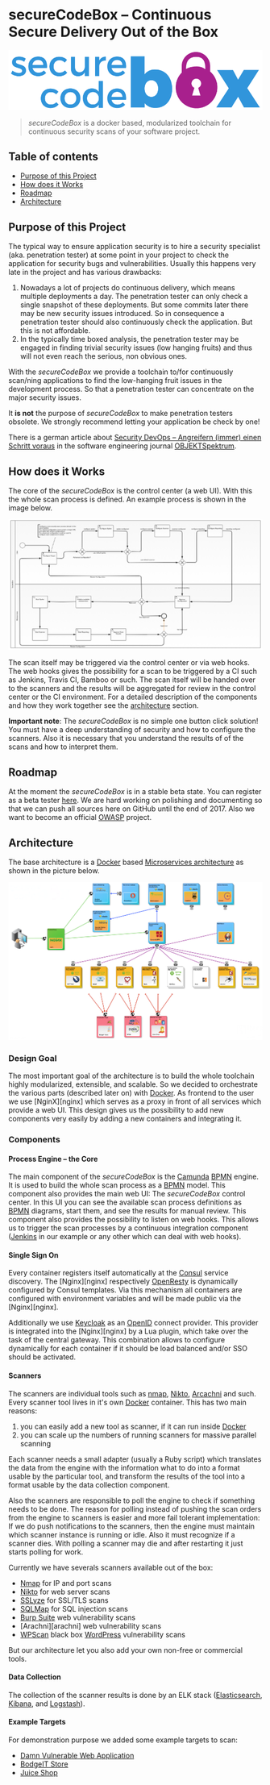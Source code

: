 # secureCodeBox – Continuous Secure Delivery Out of the Box

![secureCodeBox](img/logo.png "secureCodeBox")

> _secureCodeBox_ is a docker based, modularized toolchain for continuous security scans of your software project.

## Table of contents

<!-- toc -->
- [Purpose of this Project](#purpose-of-this-project)
- [How does it Works](#how-does-it-works)
- [Roadmap](#roadmap)
- [Architecture](#architecture)
<!-- tocstop -->

## Purpose of this Project

The typical way to ensure application security is to hire a security specialist (aka. penetration tester) at some point in your project to check the application for security bugs and vulnerabilities. Usually this happens very late in the project and has various drawbacks:

1. Nowadays a lot of projects do continuous delivery, which means multiple deployments a day. The penetration tester can only check a single snapshot of these deployments. But some commits later there may be new security issues introduced. So in consequence a penetration tester should also continuously check the application. But this is not affordable.
2. In the typically time boxed analysis, the penetration tester may be engaged in finding trivial security issues (low hanging fruits) and thus will not even reach the serious, non obvious ones.

With the _secureCodeBox_ we provide a toolchain to/for continuously scan/ning applications to find the low-hanging fruit issues in the development process. So that a penetration tester can concentrate on the major security issues.

It **is not** the purpose of *secureCodeBox* to make penetration testers obsolete. We strongly recommend letting your application be check by one!

There is a german article about [Security DevOps – Angreifern (immer) einen Schritt voraus][secdevops-objspec] in the software engineering journal [OBJEKTSpektrum][objspec].

## How does it Works

The core of the _secureCodeBox_ is the control center (a web UI). With this the whole scan process is defined. An example process is shown in the image below.

![An example scan process.](img/scan_process.png "An example scan process.")

The scan itself may be triggered via the control center or via web hooks. The web hooks gives the possibility for a scan to be triggered by a CI such as Jenkins, Travis CI, Bamboo or such. The scan itself will be handed over to the scanners and the results will be aggregated for review in the control center or the CI environment. For a detailed description of the components and how they work together see the [architecture](#architecture) section.

**Important note**: The _secureCodeBox_ is no simple one button click solution! You must have a deep understanding of security and how to configure the scanners. Also it is necessary that you understand the results of of the scans and how to interpret them.

## Roadmap

At the moment the _secureCodeBox_ is in a stable beta state. You can register as a beta tester [here][beta-testers]. We are hard working on polishing and documenting so that we can push all sources here on GitHub until the end of 2017. Also we want to become an official [OWASP][owasp] project.

## Architecture

The base architecture is a [Docker][docker] based [Microservices architecture][microservices] as shown in the picture below.

![Overview of the architecture.](img/architecture_overview.png "Overview of the architecture.")

### Design Goal

The most important goal of the architecture is to build the whole toolchain highly modularized, extensible, and scalable. So we decided to orchestrate the various parts (described later on) with [Docker][docker]. As frontend to the user we use [NginX][nginx] which serves as a proxy in front of all services which provide a web UI. This design gives us the possibility to add new components very easily by adding a new containers and integrating it.

### Components

#### Process Engine – the Core

The main component of the _secureCodeBox_ is the [Camunda][camunda] [BPMN][bpmn] engine. It is used to build the whole scan process as a [BPMN][bpmn] model. This component also provides the main web UI: The _secureCodeBox_ control center. In this UI you can see the available scan process definitions as [BPMN][bpmn] diagrams, start them, and see the results for manual review. This component also provides the possibility to listen on web hooks. This allows us to trigger the scan processes by a continuous integration component ([Jenkins][jenkins] in our example or any other which can deal with web hooks).

#### Single Sign On

Every container registers itself automatically at the [Consul][consul] service discovery. The [Nginx][nginx] respectively [OpenResty][resty] is dynamically configured by Consul templates. Via this mechanism all containers are configured with environment variables and will be made public via the [Nginx][nginx].

Additionally we use [Keycloak][keycloak] as an [OpenID][openid] connect provider. This provider is integrated into the [Nginx][nginx] by a Lua plugin, which take over the task of the central gateway. This combination allows to configure dynamically for each container if it should be load balanced and/or SSO should be activated.

#### Scanners

The scanners are individual tools such as [nmap][nmap], [Nikto][nikto], [Arcachni][arcachni] and such. Every scanner tool lives in it's own [Docker][docker] container. This has two main reasons:

1. you can easily add a new tool as scanner, if it can run inside [Docker][docker]
1. you can scale up the numbers of running scanners for massive parallel scanning

Each scanner needs a small adapter (usually a Ruby script) which translates the data from the engine with the information what to do into a format usable by the particular tool, and transform the results of the tool into a format usable by the data collection component.

Also the scanners are responsible to poll the engine to check if something needs to be done. The reason for polling instead of pushing the scan orders from the engine to scanners is easier and more fail tolerant implementation: If we do push notifications to the scanners, then the engine must maintain which scanner instance is running or idle. Also it must recognize if a scanner dies. With polling a scanner may die and after restarting it just starts polling for work.

Currently we have severals scanners available out of the box:

- [Nmap][nmap] for IP and port scans
- [Nikto][nikto] for web server scans
- [SSLyze][sslyze] for SSL/TLS scans
- [SQLMap][sqlmap] for SQL injection scans
- [Burp Suite][burp] web vulnerability scans
- [Arachni][arachni] web vulnerability scans
- [WPScan][wpscan] black box [WordPress][wordpress] vulnerability scans

But our architecture let you also add your own non-free or commercial tools.

#### Data Collection

The collection of the scanner results is done by an ELK stack ([Elasticsearch][elasticsearch], 
[Kibana][kibana], and [Logstash][logstash]).

#### Example Targets

For demonstration purpose we added some example targets to scan:

- [Damn Vulnerable Web Application][dvwa]
- [BodgeIT Store][bodgeit]
- [Juice Shop][juiceshop]

[camunda]:              https://camunda.com/de/
[bpmn]:                 https://en.wikipedia.org/wiki/Business_Process_Model_and_Notation
[docker]:               https://www.docker.com/
[microservices]:        https://martinfowler.com/articles/microservices.html
[beta-testers]:         https://www.securecodebox.io/
[owasp]:                https://www.owasp.org/index.php/Main_Page
[objspec]:              https://www.sigs-datacom.de/fachzeitschriften/objektspektrum.html
[secdevops-objspec]:    http://www.sigs.de/public/ots/2017/OTS_DevOps_2017/Seedorff_Pfaender_OTS_%20DevOps_2017.pdf
[jenkins]:              https://jenkins.io/
[nmap]:                 https://nmap.org/
[nikto]:                https://cirt.net/Nikto2
[arcachni]:             http://www.arachni-scanner.com/
[sslyze]:               https://github.com/nabla-c0d3/sslyze
[sqlmap]:               http://sqlmap.org/
[burp]:                 https://portswigger.net/burp
[wpscan]:               https://wpscan.org/
[wordpress]:            https://wordpress.com/
[consul]:               https://www.consul.io/
[resty]:                https://openresty.org/en/
[keycloak]:             http://www.keycloak.org/
[openid]:               https://de.wikipedia.org/wiki/OpenID
[elasticsearch]:        https://www.elastic.co/products/elasticsearch
[kibana]:               https://www.elastic.co/de/products/kibana
[logstash]:             https://www.elastic.co/products/logstash
[dvwa]:                 http://www.dvwa.co.uk/
[bodgeit]:              https://github.com/psiinon/bodgeit
[juiceshop]:            https://www.owasp.org/index.php/OWASP_Juice_Shop_Project
